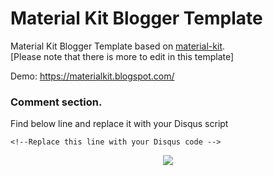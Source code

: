# Material Kit Blogger Template
Material Kit Blogger Template based on [material-kit](https://github.com/creativetimofficial/material-kit).     
[Please note that there is more to edit in this template]

Demo: https://materialkit.blogspot.com/

### Comment section.

Find below line and replace it with your Disqus script
```
<!--Replace this line with your Disqus code -->
```
<p align="center">
  <img src="https://skiddow.github.io/Material-Kit-Blogger-Template/Capture.JPG">
</p>
